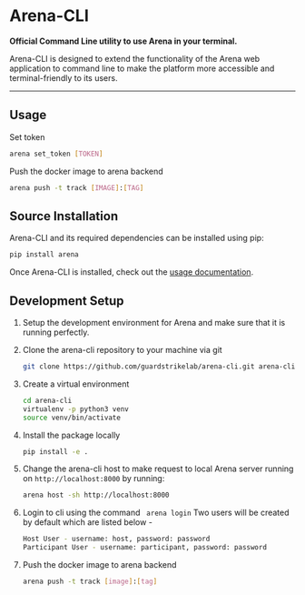 # Arena-CLI

<b>Official Command Line utility to use Arena in your terminal.</b>

Arena-CLI is designed to extend the functionality of the Arena web application to command line to make the platform more accessible and terminal-friendly to its users.

------------------------------------------------------------------------------------------
## Usage
Set token

```bash
arena set_token [TOKEN]
```

Push the docker image to arena backend

```bash
arena push -t track [IMAGE]:[TAG]
```

## Source Installation

Arena-CLI and its required dependencies can be installed using pip:

   ```sh
   pip install arena
   ```

Once Arena-CLI is installed, check out the [usage documentation](https://cli.eval.ai/).

## Development Setup

1. Setup the development environment for Arena and make sure that it is running perfectly.

2. Clone the arena-cli repository to your machine via git

    ```bash
    git clone https://github.com/guardstrikelab/arena-cli.git arena-cli
    ```

3. Create a virtual environment

    ```bash
    cd arena-cli
    virtualenv -p python3 venv
    source venv/bin/activate
    ```

4. Install the package locally

    ```bash
    pip install -e .
    ```
 
5. Change the arena-cli host to make request to local Arena server running on `http://localhost:8000` by running:
   
   ```bash
   arena host -sh http://localhost:8000
   ```

6. Login to cli using the command ``` arena login```
Two users will be created by default which are listed below -

    ```bash
    Host User - username: host, password: password
    Participant User - username: participant, password: password
    ```

7. Push the docker image to arena backend

   ```bash
   arena push -t track [image]:[tag]
   ```